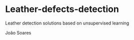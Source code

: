 # Leather-defects-detection

Leather detection solutions based on unsupervised learning

João Soares